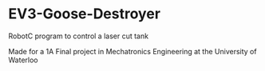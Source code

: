 # EV3-Goose-Destroyer
RobotC program to control a laser cut tank

Made for a 1A Final project in Mechatronics Engineering at the University of Waterloo